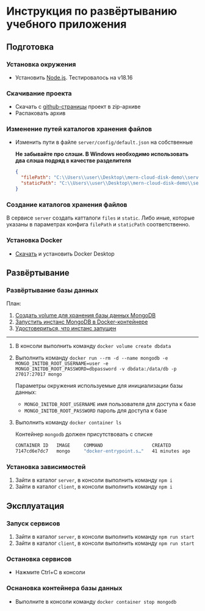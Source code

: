 # Инструкция по развёртыванию учебного приложения

## Подготовка

### Установка окружения

* Установить [Node.js](https://nodejs.org/en/download). Тестировалось на v18.16

### Скачивание проекта

* Скачать с [github-страницы](https://github.com/br4instormer/MERN-cloud-disk-demo) проект в zip-архиве
* Распаковать архив

### Изменение путей каталогов хранения файлов

* Изменить пути в файле `server/config/default.json` на собственные

  **Не забывайте про слэши. В Windows необходимо использовать два слэша подряд в качестве разделителя**

  ```json
  {
    "filePath": "C:\\Users\\user\\Desktop\\mern-cloud-disk-demo\\server\\files",
    "staticPath": "C:\\Users\\user\\Desktop\\mern-cloud-disk-demo\\server\\static"
  }
  ```


### Создание каталогов хранения файлов

В сервисе `server` создать катталоги `files` и `static`. Либо иные, которые указаны в параметрах конфига `filePath` и `staticPath` соответственно.

### Установка Docker

* [Скачать](https://www.docker.com/products/docker-desktop/) и установить Docker Desktop

## Развёртывание

### Развёртывание базы данных

План:

1. [Создать volume для хранения базы данных MongoDB](#deploy-db-image-1)
2. [Запустить инстанс MongoDB в Docker-контейнере](#deploy-db-image-2)
3. [Удостовериться, что инстанс запущен](#deploy-db-image-3)

---

1. <a id="deploy-db-image-1"></a>В консоли выполнить команду `docker volume create dbdata`
2. <a id="deploy-db-image-2"></a>Выполнить команду `docker run --rm -d --name mongodb -e MONGO_INITDB_ROOT_USERNAME=user -e MONGO_INITDB_ROOT_PASSWORD=dbpassword -v dbdata:/data/db -p 27017:27017 mongo`

    Параметры окружения используемые для инициализации базы данных:

    * `MONGO_INITDB_ROOT_USERNAME` имя пользователя для доступа к базе
    * `MONGO_INITDB_ROOT_PASSWORD` пароль для доступа к базе

3. <a id="deploy-db-image-3"></a>Выполнить команду `docker container ls`

    Контейнер `mongodb` должен присутствовать с списке

    ```bash
    CONTAINER ID   IMAGE     COMMAND                  CREATED          STATUS          PORTS                                           NAMES
    7147cd6e7dc7   mongo     "docker-entrypoint.s…"   41 minutes ago   Up 41 minutes   0.0.0.0:27017->27017/tcp, :::27017->27017/tcp   mongodb
    ```

### Установка зависимостей

1. Зайти в каталог `server`, в консоли выполнить команду `npm i`
2. Зайти в каталог `client`, в консоли выполнить команду `npm i`

## Эксплуатация

### Запуск сервисов

1. Зайти в каталог `server`, в консоли выполнить команду `npm run start`
2. Зайти в каталог `client`, в консоли выполнить команду `npm run start`

### Остановка сервисов

* Нажмите Ctrl+C в консоли

### Оснановка контейнера базы данных

* Выполните в консоли команду `docker container stop mongodb`

